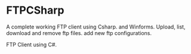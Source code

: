 # FTPCSharp
A complete working FTP client using Csharp. and Winforms. Upload, list, download and remove ftp files. add new ftp configurations.


FTP Client using C#.
